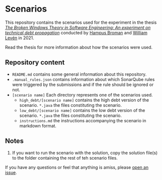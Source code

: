 # Scenarios

This repository contains the scenarios used for the experiment in the thesis [*The Broken Windows Theory in Software Engineering: An experiment on technical debt propagation*](https://doi.org/10.5281/zenodo.4812956) conducted by [Hampus Broman](https://github.com/HBroman) and [William Levén](https://github.com/williamleven) in 2021.

Read the thesis for more information about how the scenarios were used.

## Repository content

* `README.md` contains some general information about this repository.
* `.manual_rules.json` contains information about which SonarQube rules were triggered by the submissions and if the rule should be ignored or not.
* `[scenario name]` Each directory represents one of the scenarios used.
    * `high_debt/[scenario name]` contains the high debt version of the scenario.
        `*.java` the files constituting the scenario.
    * `low_debt/[scenario name]` contains the low debt version of the scenario.
        `*.java` the files constituting the scenario.
    * `instructions.md` the instructions accompanying the scenario in markdown format.

## Notes
1. If you want to run the scenario with the solution, copy the solution file(s) to the folder containing the rest of teh scenario files.

If you have any questions or feel that anything is amiss, please [open an issue](https://github.com/BWTSE/Scenarios/issues).